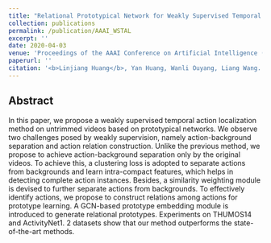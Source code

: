 ```yaml
---
title: "Relational Prototypical Network for Weakly Supervised Temporal Action Localization"
collection: publications
permalink: /publication/AAAI_WSTAL
excerpt: ''
date: 2020-04-03
venue: 'Proceedings of the AAAI Conference on Artificial Intelligence (AAAI)'
paperurl: ''
citation: '<b>Linjiang Huang</b>, Yan Huang, Wanli Ouyang, Liang Wang. &quot;Relational Prototypical Network for Weakly Supervised Temporal Action Localization&quot;.<i>Proceedings of the AAAI Conference on Artificial Intelligence (AAAI)</i> <b>AAAI 2020 (Oral)</b>.'
---
```


## Abstract
In this paper, we propose a weakly supervised temporal action localization method on untrimmed videos based on prototypical networks. We observe two challenges posed by weakly supervision, namely action-background separation and action relation construction. Unlike the previous method, we propose to achieve action-background separation only by the original videos. To achieve this, a clustering loss is adopted to separate actions from backgrounds and learn intra-compact features, which helps in detecting complete action instances. Besides, a similarity weighting module is devised to further separate actions from backgrounds. To effectively identify actions, we propose to construct relations among actions for prototype learning. A GCN-based prototype embedding module is introduced to generate relational prototypes. Experiments on THUMOS14 and ActivityNet1. 2 datasets show that our method outperforms the state-of-the-art methods.
